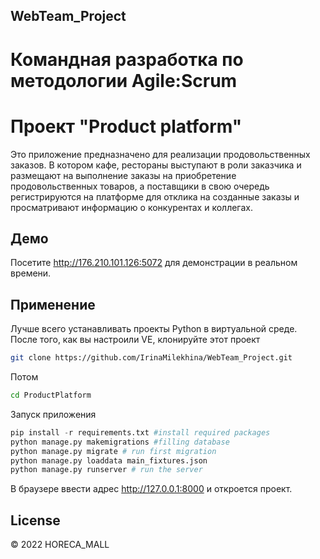 ## WebTeam_Project

# Командная разработка по методологии Agile:Scrum

# Проект "Product platform"
Это приложение предназначено для реализации продовольственных заказов. В котором кафе, рестораны выступают в роли заказчика и размещают на выполнение заказы на приобретение продовольственных товаров, а поставщики в свою очередь регистрируются на платформе для отклика на созданные заказы и просматривают информацию о конкурентах и коллегах.

## Демо
Посетите http://176.210.101.126:5072 для демонстрации в реальном времени. 

## Применение
Лучше всего устанавливать проекты Python в виртуальной среде. После того, как вы настроили VE, клонируйте этот проект

```bash
git clone https://github.com/IrinaMilekhina/WebTeam_Project.git
```
Потом

```bash
cd ProductPlatform
```
Запуск приложения

```python
pip install -r requirements.txt #install required packages
python manage.py makemigrations #filling database
python manage.py migrate # run first migration
python manage.py loaddata main_fixtures.json
python manage.py runserver # run the server
```
В браузере ввести адрес http://127.0.0.1:8000 и откроется проект.


## License
© 2022 HORECA_MALL
